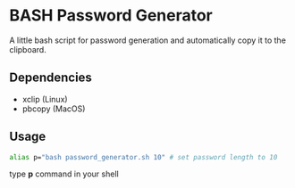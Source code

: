 BASH Password Generator
=======================

A little bash script for password generation and automatically copy it to the clipboard.

Dependencies
------------
* xclip (Linux)
* pbcopy (MacOS)

Usage
-----
```bash
alias p="bash password_generator.sh 10" # set password length to 10
```

type **p** command in your shell
